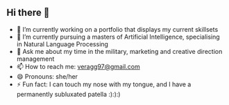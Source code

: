## Hi there 👋

- 🔭 I’m currently working on a portfolio that displays my current skillsets  
- 🌱 I’m currently pursuing a masters of Artificial Intelligence, specialising in Natural Language Processing
- 💬 Ask me about my time in the military, marketing and creative direction management
- 📫 How to reach me: veragg97@gmail.com
- 😄 Pronouns: she/her
- ⚡ Fun fact: I can touch my nose with my tongue, and I have a permanently subluxated patella :):):) 
